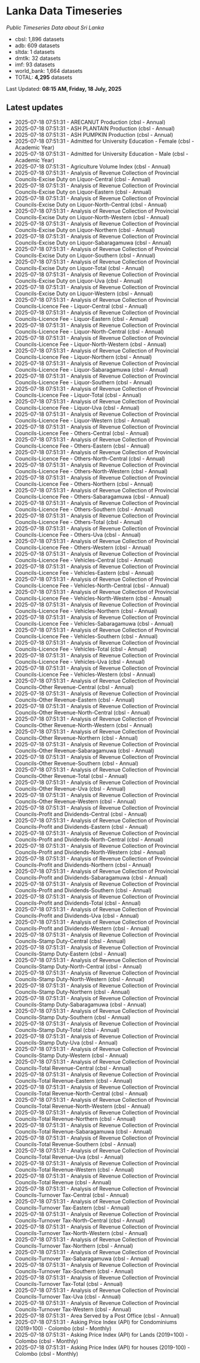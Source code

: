 # Lanka Data Timeseries
*Public Timeseries Data about Sri Lanka*

* cbsl: 1,896 datasets
* adb: 609 datasets
* sltda: 1 datasets
* dmtlk: 32 datasets
* imf: 93 datasets
* world_bank: 1,664 datasets
* TOTAL: **4,295** datasets

Last Updated: **08:15 AM, Friday, 18 July, 2025**

## Latest updates

* 2025-07-18 07:51:31 - ARECANUT Production (cbsl - Annual)
* 2025-07-18 07:51:31 - ASH PLANTAIN Production (cbsl - Annual)
* 2025-07-18 07:51:31 - ASH PUMPKIN Production (cbsl - Annual)
* 2025-07-18 07:51:31 - Admitted for University Education - Female (cbsl - Academic Year)
* 2025-07-18 07:51:31 - Admitted for University Education - Male (cbsl - Academic Year)
* 2025-07-18 07:51:31 - Agriculture Volume Index (cbsl - Annual)
* 2025-07-18 07:51:31 - Analysis of Revenue Collection of Provincial Councils-Excise Duty on Liquor-Central (cbsl - Annual)
* 2025-07-18 07:51:31 - Analysis of Revenue Collection of Provincial Councils-Excise Duty on Liquor-Eastern (cbsl - Annual)
* 2025-07-18 07:51:31 - Analysis of Revenue Collection of Provincial Councils-Excise Duty on Liquor-North-Central (cbsl - Annual)
* 2025-07-18 07:51:31 - Analysis of Revenue Collection of Provincial Councils-Excise Duty on Liquor-North-Western (cbsl - Annual)
* 2025-07-18 07:51:31 - Analysis of Revenue Collection of Provincial Councils-Excise Duty on Liquor-Northern (cbsl - Annual)
* 2025-07-18 07:51:31 - Analysis of Revenue Collection of Provincial Councils-Excise Duty on Liquor-Sabaragamuwa (cbsl - Annual)
* 2025-07-18 07:51:31 - Analysis of Revenue Collection of Provincial Councils-Excise Duty on Liquor-Southern (cbsl - Annual)
* 2025-07-18 07:51:31 - Analysis of Revenue Collection of Provincial Councils-Excise Duty on Liquor-Total (cbsl - Annual)
* 2025-07-18 07:51:31 - Analysis of Revenue Collection of Provincial Councils-Excise Duty on Liquor-Uva (cbsl - Annual)
* 2025-07-18 07:51:31 - Analysis of Revenue Collection of Provincial Councils-Excise Duty on Liquor-Western (cbsl - Annual)
* 2025-07-18 07:51:31 - Analysis of Revenue Collection of Provincial Councils-Licence Fee - Liquor-Central (cbsl - Annual)
* 2025-07-18 07:51:31 - Analysis of Revenue Collection of Provincial Councils-Licence Fee - Liquor-Eastern (cbsl - Annual)
* 2025-07-18 07:51:31 - Analysis of Revenue Collection of Provincial Councils-Licence Fee - Liquor-North-Central (cbsl - Annual)
* 2025-07-18 07:51:31 - Analysis of Revenue Collection of Provincial Councils-Licence Fee - Liquor-North-Western (cbsl - Annual)
* 2025-07-18 07:51:31 - Analysis of Revenue Collection of Provincial Councils-Licence Fee - Liquor-Northern (cbsl - Annual)
* 2025-07-18 07:51:31 - Analysis of Revenue Collection of Provincial Councils-Licence Fee - Liquor-Sabaragamuwa (cbsl - Annual)
* 2025-07-18 07:51:31 - Analysis of Revenue Collection of Provincial Councils-Licence Fee - Liquor-Southern (cbsl - Annual)
* 2025-07-18 07:51:31 - Analysis of Revenue Collection of Provincial Councils-Licence Fee - Liquor-Total (cbsl - Annual)
* 2025-07-18 07:51:31 - Analysis of Revenue Collection of Provincial Councils-Licence Fee - Liquor-Uva (cbsl - Annual)
* 2025-07-18 07:51:31 - Analysis of Revenue Collection of Provincial Councils-Licence Fee - Liquor-Western (cbsl - Annual)
* 2025-07-18 07:51:31 - Analysis of Revenue Collection of Provincial Councils-Licence Fee - Others-Central (cbsl - Annual)
* 2025-07-18 07:51:31 - Analysis of Revenue Collection of Provincial Councils-Licence Fee - Others-Eastern (cbsl - Annual)
* 2025-07-18 07:51:31 - Analysis of Revenue Collection of Provincial Councils-Licence Fee - Others-North-Central (cbsl - Annual)
* 2025-07-18 07:51:31 - Analysis of Revenue Collection of Provincial Councils-Licence Fee - Others-North-Western (cbsl - Annual)
* 2025-07-18 07:51:31 - Analysis of Revenue Collection of Provincial Councils-Licence Fee - Others-Northern (cbsl - Annual)
* 2025-07-18 07:51:31 - Analysis of Revenue Collection of Provincial Councils-Licence Fee - Others-Sabaragamuwa (cbsl - Annual)
* 2025-07-18 07:51:31 - Analysis of Revenue Collection of Provincial Councils-Licence Fee - Others-Southern (cbsl - Annual)
* 2025-07-18 07:51:31 - Analysis of Revenue Collection of Provincial Councils-Licence Fee - Others-Total (cbsl - Annual)
* 2025-07-18 07:51:31 - Analysis of Revenue Collection of Provincial Councils-Licence Fee - Others-Uva (cbsl - Annual)
* 2025-07-18 07:51:31 - Analysis of Revenue Collection of Provincial Councils-Licence Fee - Others-Western (cbsl - Annual)
* 2025-07-18 07:51:31 - Analysis of Revenue Collection of Provincial Councils-Licence Fee - Vehicles-Central (cbsl - Annual)
* 2025-07-18 07:51:31 - Analysis of Revenue Collection of Provincial Councils-Licence Fee - Vehicles-Eastern (cbsl - Annual)
* 2025-07-18 07:51:31 - Analysis of Revenue Collection of Provincial Councils-Licence Fee - Vehicles-North-Central (cbsl - Annual)
* 2025-07-18 07:51:31 - Analysis of Revenue Collection of Provincial Councils-Licence Fee - Vehicles-North-Western (cbsl - Annual)
* 2025-07-18 07:51:31 - Analysis of Revenue Collection of Provincial Councils-Licence Fee - Vehicles-Northern (cbsl - Annual)
* 2025-07-18 07:51:31 - Analysis of Revenue Collection of Provincial Councils-Licence Fee - Vehicles-Sabaragamuwa (cbsl - Annual)
* 2025-07-18 07:51:31 - Analysis of Revenue Collection of Provincial Councils-Licence Fee - Vehicles-Southern (cbsl - Annual)
* 2025-07-18 07:51:31 - Analysis of Revenue Collection of Provincial Councils-Licence Fee - Vehicles-Total (cbsl - Annual)
* 2025-07-18 07:51:31 - Analysis of Revenue Collection of Provincial Councils-Licence Fee - Vehicles-Uva (cbsl - Annual)
* 2025-07-18 07:51:31 - Analysis of Revenue Collection of Provincial Councils-Licence Fee - Vehicles-Western (cbsl - Annual)
* 2025-07-18 07:51:31 - Analysis of Revenue Collection of Provincial Councils-Other Revenue-Central (cbsl - Annual)
* 2025-07-18 07:51:31 - Analysis of Revenue Collection of Provincial Councils-Other Revenue-Eastern (cbsl - Annual)
* 2025-07-18 07:51:31 - Analysis of Revenue Collection of Provincial Councils-Other Revenue-North-Central (cbsl - Annual)
* 2025-07-18 07:51:31 - Analysis of Revenue Collection of Provincial Councils-Other Revenue-North-Western (cbsl - Annual)
* 2025-07-18 07:51:31 - Analysis of Revenue Collection of Provincial Councils-Other Revenue-Northern (cbsl - Annual)
* 2025-07-18 07:51:31 - Analysis of Revenue Collection of Provincial Councils-Other Revenue-Sabaragamuwa (cbsl - Annual)
* 2025-07-18 07:51:31 - Analysis of Revenue Collection of Provincial Councils-Other Revenue-Southern (cbsl - Annual)
* 2025-07-18 07:51:31 - Analysis of Revenue Collection of Provincial Councils-Other Revenue-Total (cbsl - Annual)
* 2025-07-18 07:51:31 - Analysis of Revenue Collection of Provincial Councils-Other Revenue-Uva (cbsl - Annual)
* 2025-07-18 07:51:31 - Analysis of Revenue Collection of Provincial Councils-Other Revenue-Western (cbsl - Annual)
* 2025-07-18 07:51:31 - Analysis of Revenue Collection of Provincial Councils-Profit and Dividends-Central (cbsl - Annual)
* 2025-07-18 07:51:31 - Analysis of Revenue Collection of Provincial Councils-Profit and Dividends-Eastern (cbsl - Annual)
* 2025-07-18 07:51:31 - Analysis of Revenue Collection of Provincial Councils-Profit and Dividends-North-Central (cbsl - Annual)
* 2025-07-18 07:51:31 - Analysis of Revenue Collection of Provincial Councils-Profit and Dividends-North-Western (cbsl - Annual)
* 2025-07-18 07:51:31 - Analysis of Revenue Collection of Provincial Councils-Profit and Dividends-Northern (cbsl - Annual)
* 2025-07-18 07:51:31 - Analysis of Revenue Collection of Provincial Councils-Profit and Dividends-Sabaragamuwa (cbsl - Annual)
* 2025-07-18 07:51:31 - Analysis of Revenue Collection of Provincial Councils-Profit and Dividends-Southern (cbsl - Annual)
* 2025-07-18 07:51:31 - Analysis of Revenue Collection of Provincial Councils-Profit and Dividends-Total (cbsl - Annual)
* 2025-07-18 07:51:31 - Analysis of Revenue Collection of Provincial Councils-Profit and Dividends-Uva (cbsl - Annual)
* 2025-07-18 07:51:31 - Analysis of Revenue Collection of Provincial Councils-Profit and Dividends-Western (cbsl - Annual)
* 2025-07-18 07:51:31 - Analysis of Revenue Collection of Provincial Councils-Stamp Duty-Central (cbsl - Annual)
* 2025-07-18 07:51:31 - Analysis of Revenue Collection of Provincial Councils-Stamp Duty-Eastern (cbsl - Annual)
* 2025-07-18 07:51:31 - Analysis of Revenue Collection of Provincial Councils-Stamp Duty-North-Central (cbsl - Annual)
* 2025-07-18 07:51:31 - Analysis of Revenue Collection of Provincial Councils-Stamp Duty-North-Western (cbsl - Annual)
* 2025-07-18 07:51:31 - Analysis of Revenue Collection of Provincial Councils-Stamp Duty-Northern (cbsl - Annual)
* 2025-07-18 07:51:31 - Analysis of Revenue Collection of Provincial Councils-Stamp Duty-Sabaragamuwa (cbsl - Annual)
* 2025-07-18 07:51:31 - Analysis of Revenue Collection of Provincial Councils-Stamp Duty-Southern (cbsl - Annual)
* 2025-07-18 07:51:31 - Analysis of Revenue Collection of Provincial Councils-Stamp Duty-Total (cbsl - Annual)
* 2025-07-18 07:51:31 - Analysis of Revenue Collection of Provincial Councils-Stamp Duty-Uva (cbsl - Annual)
* 2025-07-18 07:51:31 - Analysis of Revenue Collection of Provincial Councils-Stamp Duty-Western (cbsl - Annual)
* 2025-07-18 07:51:31 - Analysis of Revenue Collection of Provincial Councils-Total Revenue-Central (cbsl - Annual)
* 2025-07-18 07:51:31 - Analysis of Revenue Collection of Provincial Councils-Total Revenue-Eastern (cbsl - Annual)
* 2025-07-18 07:51:31 - Analysis of Revenue Collection of Provincial Councils-Total Revenue-North-Central (cbsl - Annual)
* 2025-07-18 07:51:31 - Analysis of Revenue Collection of Provincial Councils-Total Revenue-North-Western (cbsl - Annual)
* 2025-07-18 07:51:31 - Analysis of Revenue Collection of Provincial Councils-Total Revenue-Northern (cbsl - Annual)
* 2025-07-18 07:51:31 - Analysis of Revenue Collection of Provincial Councils-Total Revenue-Sabaragamuwa (cbsl - Annual)
* 2025-07-18 07:51:31 - Analysis of Revenue Collection of Provincial Councils-Total Revenue-Southern (cbsl - Annual)
* 2025-07-18 07:51:31 - Analysis of Revenue Collection of Provincial Councils-Total Revenue-Uva (cbsl - Annual)
* 2025-07-18 07:51:31 - Analysis of Revenue Collection of Provincial Councils-Total Revenue-Western (cbsl - Annual)
* 2025-07-18 07:51:31 - Analysis of Revenue Collection of Provincial Councils-Total Revenue (cbsl - Annual)
* 2025-07-18 07:51:31 - Analysis of Revenue Collection of Provincial Councils-Turnover Tax-Central (cbsl - Annual)
* 2025-07-18 07:51:31 - Analysis of Revenue Collection of Provincial Councils-Turnover Tax-Eastern (cbsl - Annual)
* 2025-07-18 07:51:31 - Analysis of Revenue Collection of Provincial Councils-Turnover Tax-North-Central (cbsl - Annual)
* 2025-07-18 07:51:31 - Analysis of Revenue Collection of Provincial Councils-Turnover Tax-North-Western (cbsl - Annual)
* 2025-07-18 07:51:31 - Analysis of Revenue Collection of Provincial Councils-Turnover Tax-Northern (cbsl - Annual)
* 2025-07-18 07:51:31 - Analysis of Revenue Collection of Provincial Councils-Turnover Tax-Sabaragamuwa (cbsl - Annual)
* 2025-07-18 07:51:31 - Analysis of Revenue Collection of Provincial Councils-Turnover Tax-Southern (cbsl - Annual)
* 2025-07-18 07:51:31 - Analysis of Revenue Collection of Provincial Councils-Turnover Tax-Total (cbsl - Annual)
* 2025-07-18 07:51:31 - Analysis of Revenue Collection of Provincial Councils-Turnover Tax-Uva (cbsl - Annual)
* 2025-07-18 07:51:31 - Analysis of Revenue Collection of Provincial Councils-Turnover Tax-Western (cbsl - Annual)
* 2025-07-18 07:51:31 - Area Served by a Post Office (cbsl - Annual)
* 2025-07-18 07:51:31 - Asking Price Index (API) for Condominiums (2019=100) - Colombo (cbsl - Monthly)
* 2025-07-18 07:51:31 - Asking Price Index (API) for Lands (2019=100) - Colombo (cbsl - Monthly)
* 2025-07-18 07:51:31 - Asking Price Index (API) for houses (2019-100) - Colombo (cbsl - Monthly)